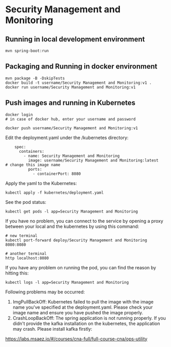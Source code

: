 # Security Management and Monitoring

## Running in local development environment

```
mvn spring-boot:run
```

## Packaging and Running in docker environment

```
mvn package -B -DskipTests
docker build -t username/Security Management and Monitoring:v1 .
docker run username/Security Management and Monitoring:v1
```

## Push images and running in Kubernetes

```
docker login 
# in case of docker hub, enter your username and password

docker push username/Security Management and Monitoring:v1
```

Edit the deployment.yaml under the /kubernetes directory:
```
    spec:
      containers:
        - name: Security Management and Monitoring
          image: username/Security Management and Monitoring:latest   # change this image name
          ports:
            - containerPort: 8080

```

Apply the yaml to the Kubernetes:
```
kubectl apply -f kubernetes/deployment.yaml
```

See the pod status:
```
kubectl get pods -l app=Security Management and Monitoring
```

If you have no problem, you can connect to the service by opening a proxy between your local and the kubernetes by using this command:
```
# new terminal
kubectl port-forward deploy/Security Management and Monitoring 8080:8080

# another terminal
http localhost:8080
```

If you have any problem on running the pod, you can find the reason by hitting this:
```
kubectl logs -l app=Security Management and Monitoring
```

Following problems may be occurred:

1. ImgPullBackOff:  Kubernetes failed to pull the image with the image name you've specified at the deployment.yaml. Please check your image name and ensure you have pushed the image properly.
1. CrashLoopBackOff: The spring application is not running properly. If you didn't provide the kafka installation on the kubernetes, the application may crash. Please install kafka firstly:

https://labs.msaez.io/#/courses/cna-full/full-course-cna/ops-utility

